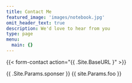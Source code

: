 ```yaml
---
title: Contact Me
featured_image: 'images/notebook.jpg'
omit_header_text: true
description: We'd love to hear from you
type: page
menu:
  main: {}
---
```


{{< form-contact action="{{ .Site.BaseURL }"  >}}

{{ .Site.Params.sponser }}
{{ site.Params.foo }}
